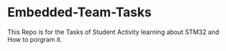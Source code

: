 # Embedded-Team-Tasks
This  Repo is for the Tasks of Student Activity learning about STM32 and How to porgram it.
